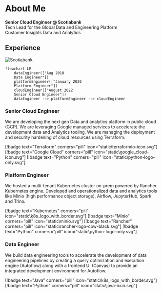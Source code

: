 
# About Me

**Senior Cloud Engineer @ Scotiabank**  
Tech Lead for the Global Data and Engineering Platform  
Customer Insights Data and Analytics

## Experience

 ![Scotiabank](https://www.scotiabank.com/content/dam/scotiabank/images/logos/2019/scotiabank-logo-red-desktop-200px.svg)

```mermaid
flowchart LR
    dataEngineer(["Aug 2018
    Data Engineer"])
    platformEngineer(["January 2020
    Platform Engineer"])
    cloudEngineer(["August 2022
    Senior Cloud Engineer"])
    dataEngineer --> platformEngineer --> cloudEngineer
```

### Senior Cloud Engineer

We are developing the next gen Data and analytics platform in public cloud (GCP). We are leveraging Google managed services to accelerate the development data and Analytics tooling. We are managing the deployment and security hardening of cloud resources using Terraform.

[!badge text="Terraform" corners="pill" icon="static\terraformio-icon.svg"] [!badge text="Google Cloud" corners="pill" icon="static\google_cloud-icon.svg"] [!badge text="Python" corners="pill" icon="static\python-logo-only.svg"]

### Platform Engineer

We hosted a multi-tenant Kubernetes cluster on-prem powered by Rancher Kubernetes engine. Developed and operationalized data and analytics tools like Minio (high performance object storage), Airflow, JupyterHub, Spark and Trino.

[!badge text="Kubernetes" corners="pill" icon="static\k8s_logo_with_border.svg"] [!badge text="Minio" corners="pill" icon="static\minio.svg"] [!badge text="Rancher" corners="pill" icon="static\rancher-logo-cow-black.svg"] [!badge text="Python" corners="pill" icon="static\python-logo-only.svg"] 

### Data Engineer

We build data engineering tools to accelerate the development of data engineering pipelines by creating a query optimization and execution engine (Autoflow) along with a frontend UI (Canvas) to provide an integrated development environment for Autoflow.

[!badge text="Java" corners="pill" icon="static\k8s_logo_with_border.svg"] [!badge text="Python" corners="pill" icon="static\java-icon.svg"]
